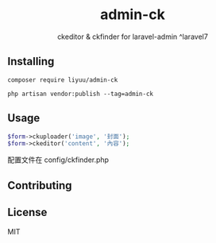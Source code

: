 <h1 align="center"> admin-ck </h1>

<p align="center">ckeditor & ckfinder for laravel-admin ^laravel7</p>

## Installing

```shell
composer require liyuu/admin-ck
```

```shell
php artisan vendor:publish --tag=admin-ck
```

## Usage

```php
$form->ckuploader('image', '封面');
$form->ckeditor('content', '內容');
```

配置文件在 config/ckfinder.php

## Contributing

## License

MIT
